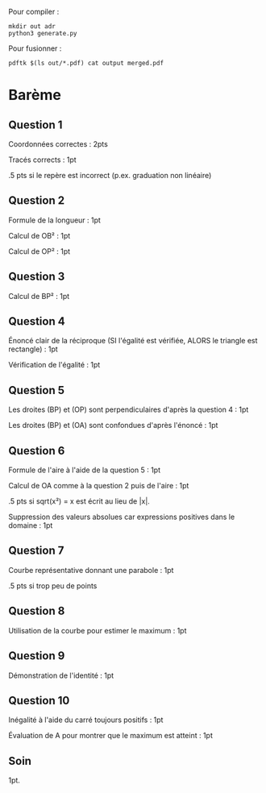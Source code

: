 Pour compiler :
```
mkdir out adr
python3 generate.py
```

Pour fusionner :
```
pdftk $(ls out/*.pdf) cat output merged.pdf
```

# Barème

## Question 1
Coordonnées correctes : 2pts

Tracés corrects : 1pt

.5 pts si le repère est incorrect (p.ex. graduation non linéaire)

## Question 2
Formule de la longueur  : 1pt

Calcul de OB² : 1pt

Calcul de OP² : 1pt

## Question 3
Calcul de BP² : 1pt

## Question 4
Énoncé clair de la réciproque (SI l'égalité est vérifiée, ALORS le triangle est rectangle) : 1pt

Vérification de l'égalité : 1pt

## Question 5
Les droites (BP) et (OP) sont perpendiculaires d'après la question 4 : 1pt

Les droites (BP) et (OA) sont confondues d'après l'énoncé : 1pt

## Question 6
Formule de l'aire à l'aide de la question 5 : 1pt

Calcul de OA comme à la question 2 puis de l'aire : 1pt

.5 pts si sqrt(x²) = x est écrit au lieu de |x|.

Suppression des valeurs absolues car expressions positives dans le domaine : 1pt

## Question 7
Courbe représentative donnant une parabole : 1pt

.5 pts si trop peu de points

## Question 8 
Utilisation de la courbe pour estimer le maximum : 1pt

## Question 9
Démonstration de l'identité : 1pt

## Question 10
Inégalité à l'aide du carré toujours positifs : 1pt

Évaluation de A pour montrer que le maximum est atteint : 1pt

## Soin
1pt.
